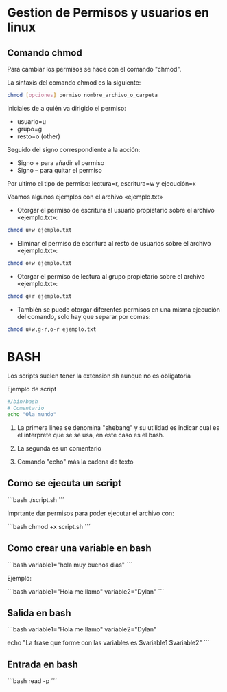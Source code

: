 # Gestion de Permisos y usuarios en linux

## Comando chmod
Para cambiar los permisos se hace con el comando "chmod".

La sintaxis del comando chmod es la siguiente:

```bash
chmod [opciones] permiso nombre_archivo_o_carpeta
```

Iniciales de a quién va dirigido el permiso:

- usuario=u
- grupo=g
- resto=o (other)

Seguido del signo correspondiente a la acción:

- Signo + para añadir el permiso
- Signo – para quitar el permiso


Por ultimo el tipo de permiso: lectura=r, escritura=w y ejecución=x

Veamos algunos ejemplos con el archivo «ejemplo.txt»

- Otorgar el permiso de escritura al usuario propietario sobre el archivo «ejemplo.txt»:
```bash
chmod u+w ejemplo.txt
```

- Eliminar el permiso de escritura al resto de usuarios sobre el archivo «ejemplo.txt»:
```bash
chmod o+w ejemplo.txt
```

- Otorgar el permiso de lectura al grupo propietario sobre el archivo «ejemplo.txt»:
```bash
chmod g+r ejemplo.txt
```

- También se puede otorgar diferentes permisos en una misma ejecución del comando, solo hay que separar por comas:
```bash
chmod u+w,g-r,o-r ejemplo.txt
```



# BASH

Los scripts suelen tener la extension sh aunque no es obligatoria

Ejemplo de script
```bash
#/bin/bash
# Comentario
echo "Ola mundo"
```

1. La primera linea se denomina "shebang" y su utilidad es indicar cual es el interprete que se se usa, en este caso es el bash.

2. La segunda es un comentario

3. Comando "echo" más la cadena de texto


## Como se ejecuta un script

´´´bash
./script.sh
´´´

Imprtante dar permisos para poder ejecutar el archivo con:

´´´bash
chmod +x script.sh
´´´

## Como crear una variable en bash

´´´bash
variable1="hola muy buenos dias"
´´´

Ejemplo:

´´´bash
variable1="Hola me llamo"
variable2="Dylan"
´´´


## Salida en bash

´´´bash
variable1="Hola me llamo"
variable2="Dylan"

echo "La frase que forme con las variables es $variable1 $variable2"
´´´

## Entrada en bash

´´´bash
read -p 
´´´






